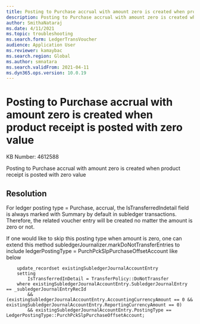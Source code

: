 ```yaml
---
title: Posting to Purchase accrual with amount zero is created when product receipt is posted with zero value
description: Posting to Purchase accrual with amount zero is created when product receipt is posted with zero value
author: SmithaNataraj
ms.date: 4/11/2021
ms.topic: troubleshooting
ms.search.form: LedgerTransVoucher
audience: Application User
ms.reviewer: kamaybac
ms.search.region: Global
ms.author: smnatara
ms.search.validFrom: 2021-04-11
ms.dyn365.ops.version: 10.0.19
---
```


# Posting to Purchase accrual with amount zero is created when product receipt is posted with zero value

KB Number: 4612588

Posting to Purchase accrual with amount zero is created when product receipt is posted with zero value


## Resolution
For ledger posting type = Purchase, accrual, the IsTransferredIndetail field is always marked with Summary by default in subledger transactions.  Therefore, the related voucher entry will be created no matter the amount is zero or not.

If one would like to skip this posting type when amount is zero, one can extend this method subledgerJournalizer.markDoNotTransferEntries to include ledgerPostingType = PurchPckSlpPurchaseOffsetAccount like below

        update_recordset existingSubledgerJournalAccountEntry
        setting
            IsTransferredInDetail = TransferPolicy::DoNotTransfer
        where existingSubledgerJournalAccountEntry.SubledgerJournalEntry == _subledgerJournalEntryRecId
            && (existingSubledgerJournalAccountEntry.AccountingCurrencyAmount == 0 && existingSubledgerJournalAccountEntry.ReportingCurrencyAmount == 0)
            && existingSubledgerJournalAccountEntry.PostingType == LedgerPostingType::PurchPckSlpPurchaseOffsetAccount;




